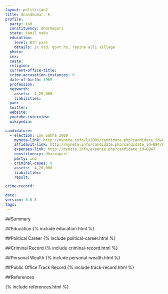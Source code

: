 ```yaml
---
layout: politician2
title: Anandkumar. K
profile: 
  party: ind
  constituency: dharmapuri
  state: tamil nadu
  education: 
    level: 8th pass
    details: ix std. govt hs, rayina alli village
  photo: 
  sex: 
  caste: 
  religion: 
  current-office-title: 
  crime-accusation-instances: 0
  date-of-birth: 1969
  profession: 
  networth: 
    assets:  4,20,000
    liabilities: 
  pan: 
  twitter: 
  website: 
  youtube-interview: 
  wikipedia: 

candidature: 
  - election: Lok Sabha 2009
    myneta-link: http://myneta.info/ls2009/candidate.php?candidate_id=8947
    affidavit-link: http://myneta.info/candidate.php?candidate_id=8947&scan=original
    expenses-link: http://myneta.info/expense.php?candidate_id=8947
    constituency: dharmapuri 
    party: ind
    criminal-cases: 0
    assets:  4,20,000
    liabilities: 
    result:  

crime-record: 

date: 
version: 0.0.5
tags: 
---
```

##Summary


##Education
{% include education.html %}


##Political Career
{% include political-career.html %}


##Criminal Record
{% include criminal-record.html %}


##Personal Wealth
{% include personal-wealth.html %}


##Public Office Track Record
{% include track-record.html %}


##References


{% include references.html %}